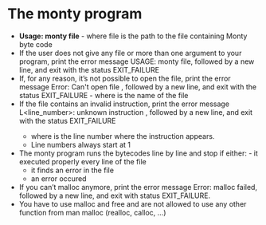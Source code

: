 # The monty program

  - **Usage: monty file**
    	     - where file is the path to the file containing Monty byte code
  - If the user does not give any file or more than one argument to your program, print the error message USAGE: monty file, followed by a new line, and exit with the status EXIT_FAILURE
  - If, for any reason, it’s not possible to open the file, print the error message Error: Can't open file <file>, followed by a new line, and exit with the status EXIT_FAILURE
    	    - where <file> is the name of the file
  - If the file contains an invalid instruction, print the error message L<line_number>: unknown instruction <opcode>, followed by a new line, and exit with the status EXIT_FAILURE
       - where is the line number where the instruction appears.
       - Line numbers always start at 1
  - The monty program runs the bytecodes line by line and stop if either:
    	- it executed properly every line of the file
  	- it finds an error in the file
  	- an error occured
  - If you can’t malloc anymore, print the error message Error: malloc failed, followed by a new line, and exit with status EXIT_FAILURE.
  - You have to use malloc and free and are not allowed to use any other function from man malloc (realloc, calloc, …)